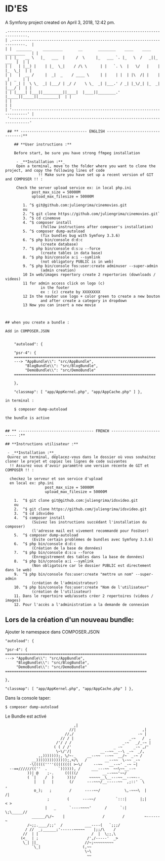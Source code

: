 ID'ES 
=======

A Symfony project created on April 3, 2018, 12:42 pm.

```
.-------------------------------------------------------------------------------.  
| .----------------------------------------------------------------------------.  |  
| |  _______     _________       __       ________    ____    ____  _________   | |  
| | |_   __ \   |_   ___  |     /  \     |_   ___ `. |_   \  /   _||_   ___  |  | |  
| |   | |__) |    | |_  \_|    / /\ \      | |   `. \  |   \/   |    | |_  \_|  | |  
| |   |  __ /     |  _|  _    / ____ \     | |    | |  | |\  /| |    |  _|  _   | |  
| |  _| |  \ \_  _| |___/ | _/ /    \ \_  _| |___.' / _| |_\/_| |_  _| |___/ |  | |  
| | |____| |___||_________||____|  |____||________.' |_____||_____||_________|  | |  
| |                                                                             | |  
| '-----------------------------------------------------------------------------' |  
 '-------------------------------------------------------------------------------'

```
     ## ** ------------------------------ ENGLISH -------------------------------:**
    
        ## **User instructions :**
        
        Before start, be sure you have strong ffmpeg installation
        
         - _**Installation :**_
         Open a terminal, move to the folder where you want to clone the project, and copy the following lines of code
                   !! Make sure you have set up a recent version of GIT and COMPOSER !! :
               
         Check the server upload service ex: in local php.ini 
                post_max_size = 50000M
                upload_max_filesize = 50000M
                
        	1. ^$ git@github.com:juliengrima/cinemovies.git 
        	ou
        	2. ^$ git clone https://github.com/juliengrima/cinemovies.git`
        	3. ^$ cd cinemove
        	4. ^$ composer install 
        	        (follow instructions after composer's installation)
        	5. ^$ composer dump-autoload 
                    (fix bundles bug with Symfony 3.3.6)
        	6. ^$ php bin/console d:d:c 
        	        (create database)
        	7. ^$ php bin/console d:s:u --force
        	        (create tables in data base)
        	8. ^$ php bin/console a:i --symlink 
        	        (not obligatory PUBLIC is in web) 
            9. ^$ php bin/console fos:user:create adminuser --super-admin
                    (admin creation)
            10 In web/images repertory create 2 repertories (downloads / videos) 
            11 for admin access click on logo (c)
                    in the footer 
                    ex : (c) create by XXXXXXXX 
            12 In the navbar use logo + color green to create a new bouton          
                    and after create a category in dropdown
            13 Now you can insert a new movie 
              
        	
    
    ## when you create a bundle :
    
    Add in COMPOSER.JSON
    
    
        "autoload": { 
    
        "psr-4": { 
        ================================================================
        ---> "AppBundle\\": "src/AppBundle", 
             "BlogBundle\\": "src/BlogBundle", 
             "DemoBundle\\": "src/DemoBundle"
        ================================================================
    
        }, 
    
        "classmap": [ "app/AppKernel.php", "app/AppCache.php" ] },
        
    in terminal :  
    
        $ composer dump-autoload
    
    the bundle is active


    ## ** ---------------------------------- FRENCH --------------------------- :**

    ## **Instructions utilisateur :**
    
     - _**Installation :**_
     Ouvrez un terminal, déplacez-vous dans le dossier où vous souhaitez cloner le projet et copiez les lignes de code suivantes
      !! Assurez vous d'avoir paramètré une version récente de GIT et COMPOSER !! :
      
      checkez le serveur et son service d'upload 
      en local ex: php.ini 
                      post_max_size = 50000M
                      upload_max_filesize = 50000M
      
    	1.  ^$ git clone git@github.com:juliengrima/idsvideo.git
    	ou
    	2.  ^$ git clone https://github.com/juliengrima/idsvideo.git
    	3.  ^$ cd idsvideo
    	4.  ^$ composer install 
    	        (Suivez les instructions succédant l'installation du composer)
    	        (l'adresse mail est vivement recommandé pour FosUser)
    	5.  ^$ composer dump-autoload 
                (Evite certain problèmes de bundles avec Symfony 3.3.6)
    	6.  ^$ php bin/console d:d:c 
    	        (Création de la base de données)
    	7.  ^$ php bin/console d:s:u --force
    	        (Enregistrement des tables dans la base de données)
    	8.  ^$ php bin/console a:i --symlink 
    	        (Non obligatoire car le dossier PUBLIC est directement dans le web)
        9.  ^$ php bin/console fos:user:create "mettre un nom" --super-admin
                (création de l'administrateur)
        10. ^$ php bin/console fos:user:create "Nom de l'utilisateur"
                (création de l'utilisateur)
        11. Dans le repertoire web/assets créer 2 repertoires (videos / images)
        12. Pour l'accès a l'administration a la demande de connexion
            	

## Lors de la création d'un nouveau bundle:

Ajouter le namespace dans COMPOSER.JSON


    "autoload": { 

    "psr-4": { 
    ================================================================
    ---> "AppBundle\\": "src/AppBundle", 
         "BlogBundle\\": "src/BlogBundle", 
         "DemoBundle\\": "src/DemoBundle"
    ================================================================

    }, 

    "classmap": [ "app/AppKernel.php", "app/AppCache.php" ] },
    
Dans la console taper:  

    $ composer dump-autoload

Le Bundle est activé 


```
                               ,|     
                             //|                              ,|
                           //,/                             -~ |
                         // / |                         _-~   /  ,
                       /'/ / /                       _-~   _/_-~ |
                      ( ( / /'                   _ -~     _-~ ,/'
                       \~\/'/|             __--~~__--\ _-~  _/,
               ,,)))))));, \/~-_     __--~~  --~~  __/~  _-~ /
            __))))))))))))));,>/\   /        __--~~  \-~~ _-~
           -\(((((''''(((((((( >~\/     --~~   __--~' _-~ ~|
  --==//////((''  .     `)))))), /     ___---~~  ~~\~~__--~ 
          ))| @    ;-.     (((((/           __--~~~'~~/
          ( `|    /  )      )))/      ~~~~~__\__---~~__--~~--_
             |   |   |       (/      ---~~~/__-----~~  ,;::'  \         ,
             o_);   ;        /      ----~~/           \,-~~~\  |       /|
                   ;        (      ---~~/         `:::|      |;|      < >
                  |   _      `----~~~~'      /      `:|       \;\_____// 
            ______/\/~    |                 /        /         ~------~
          /~;;.____/;;'  /          ___----(   `;;;/               
         / //  _;______;'------~~~~~    |;;/\    /          
        //  | |                        /  |  \;;,\              
       (<_  | ;                      /',/-----'  _>
        \_| ||_                     //~;~~~~~~~~~ 
            `\_|                   (,~~ 
                                    \~\ 
                                     ~~ 
```

